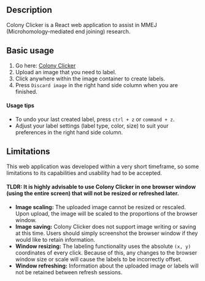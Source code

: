 ## Description
Colony Clicker is a React web application to assist in MMEJ (Microhomology-mediated end joining) research.

## Basic usage
1. Go here: [Colony Clicker](https://al-exe.github.io/)
2. Upload an image that you need to label.
3. Click anywhere within the image container to create labels.
4. Press `Discard image` in the right hand side column when you are finished.

#### Usage tips
* To undo your last created label, press `ctrl + z` or `command + z`.
* Adjust your label settings (label type, color, size) to suit your preferences in the right hand side column.

## Limitations
This web application was developed within a very short timeframe, so some limitations to its capabilities and usability had to be accepted.
#### **TLDR: It is highly advisable to use Colony Clicker in one browser window (using the entire screen) that will not be resized or refreshed later.**

- **Image scaling:** The uploaded image cannot be resized or rescaled. Upon upload, the image will be scaled to the proportions of the browser window.
- **Image saving:** Colony Clicker does not support image writing or saving at this time. Users should simply screenshot the browser window if they would like to retain information.
- **Window resizing:** The labeling functionality uses the absolute `(x, y)` coordinates of every click. Because of this, any changes to the browser window size or scale will cause the labels to be incorrectly offset.
- **Window refreshing:** Information about the uploaded image or labels will not be retained between refresh sessions.
